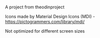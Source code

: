 A project from theodinproject

Icons made by Material Design Icons (MDI) - https://pictogrammers.com/library/mdi/

Not optimized for different screen sizes
